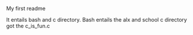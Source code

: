 My first readme

It entails bash and c directory. Bash entails the alx and school
c directory got the c_is_fun.c 
